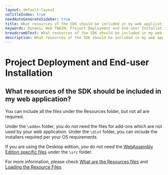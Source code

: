 ```yaml
---
layout: default-layout
noTitleIndex: true
needAutoGenerateSidebar: true
title: What resources of the SDK should be included in my web application?
keywords: Dynamic Web TWAIN, Project Deployment and End-user Installation, resources
breadcrumbText: What resources of the SDK should be included in my web application?
description: What resources of the SDK should be included in my web application?
---
```


# Project Deployment and End-user Installation

## What resources of the SDK should be included in my web application?

You can include all the files under the Resources folder, but not all are required.

Under the `\addon` folder, you do not need the files for add-ons which are not used by your web application.
Under the `\dist` folder, you can include the installers required per your OS requirements.

If you are using the Desktop edition, you do not need the <a href="https://www.dynamsoft.com/web-twain/docs/indepth/features/initialize.html?ver=latest#webassembly-edition-specific-files" target="_blank">WebAssembly Edition specific files</a> under the `\src` folder.

For more information, please check <a href="https://www.dynamsoft.com/web-twain/docs/about/FAQs.html?ver=latest#what-are-the-resources-files" target="_blank">What are the Resources files</a> and <a href="https://www.dynamsoft.com/web-twain/docs/indepth/features/initialize.html?ver=latest#loading-the-core-js-files" target="_blank">Loading the Resource Files</a>.
